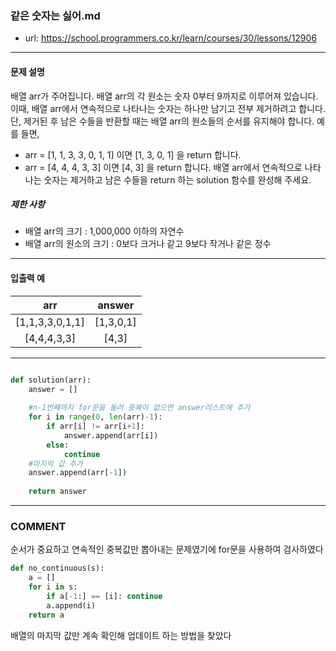 ### 같은 숫자는 싫어.md

 - url: https://school.programmers.co.kr/learn/courses/30/lessons/12906
 
 --------
 
#### 문제 설명
배열 arr가 주어집니다. 배열 arr의 각 원소는 숫자 0부터 9까지로 이루어져 있습니다. 이때, 배열 arr에서 연속적으로 나타나는 숫자는 하나만 남기고 전부 제거하려고 합니다. 단, 제거된 후 남은 수들을 반환할 때는 배열 arr의 원소들의 순서를 유지해야 합니다. 예를 들면,

 - arr = [1, 1, 3, 3, 0, 1, 1] 이면 [1, 3, 0, 1] 을 return 합니다.
 - arr = [4, 4, 4, 3, 3] 이면 [4, 3] 을 return 합니다.
배열 arr에서 연속적으로 나타나는 숫자는 제거하고 남은 수들을 return 하는 solution 함수를 완성해 주세요.

##### 제한 사항
 - 배열 arr의 크기 : 1,000,000 이하의 자연수
 - 배열 arr의 원소의 크기 : 0보다 크거나 같고 9보다 작거나 같은 정수
--------
 
#### 입출력 예
|arr|answer|
|:---:|:---:|
|[1,1,3,3,0,1,1]|[1,3,0,1]|
|[4,4,4,3,3]|[4,3]|

--------

```python

def solution(arr):
    answer = []
    
    #n-1번째까지 for문을 돌려 중복이 없으면 answer리스트에 추가
    for i in range(0, len(arr)-1):
        if arr[i] != arr[i+1]:
            answer.append(arr[i])
        else:
            continue
    #마지막 값 추가
    answer.append(arr[-1])        
    
    return answer

```

------
### COMMENT
순서가 중요하고 연속적인 중복값만 뽑아내는 문제였기에 for문을 사용하여 검사하였다

```python
def no_continuous(s):
    a = []
    for i in s:
        if a[-1:] == [i]: continue
        a.append(i)
    return a
```
배열의 마지막 값만 계속 확인해 업데이트 하는 방법을 찾았다
